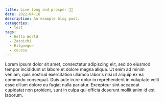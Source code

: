 ```yaml
---
title: Live long and prosper 🖖🏻
date: 2022-04-18
description: An example blog post.
categories:
  - test
tags:
  - Hello World
  - Zatoichi
  - Hilguegue
  - coucou
---
```


Lorem ipsum dolor sit amet, consectetur adipiscing elit, sed do eiusmod tempor incididunt ut labore et dolore magna aliqua. Ut enim ad minim veniam, quis nostrud exercitation ullamco laboris nisi ut aliquip ex ea commodo consequat. Duis aute irure dolor in reprehenderit in voluptate velit esse cillum dolore eu fugiat nulla pariatur. Excepteur sint occaecat cupidatat non proident, sunt in culpa qui officia deserunt mollit anim id est laborum.
